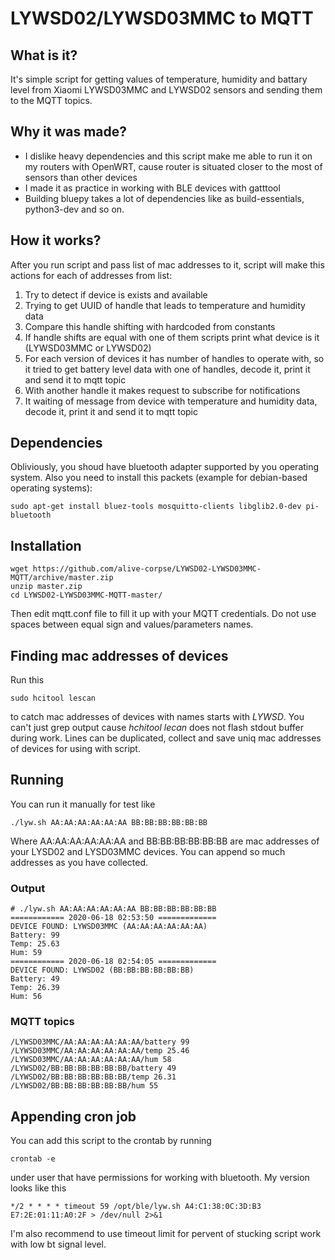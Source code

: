 # LYWSD02/LYWSD03MMC to MQTT

## What is it?

It's simple script for getting values of temperature, humidity and battary level from Xiaomi LYWSD03MMC and LYWSD02 sensors and sending them to the MQTT topics.

## Why it was made?

* I dislike heavy dependencies and this script make me able to run it on my routers with OpenWRT, cause router is situated closer to the most of sensors than other devices
* I made it as practice in working with BLE devices with gatttool
* Building bluepy takes a lot of dependencies like as build-essentials, python3-dev and so on.

## How it works?

After you run script and pass list of mac addresses to it, script will make this actions for each of addresses from list:
1. Try to detect if device is exists and available
2. Trying to get UUID of handle that leads to temperature and humidity data
3. Compare this handle shifting with hardcoded from constants
4. If handle shifts are equal with one of them scripts print what device is it (LYWSD03MMC or LYWSD02)
5. For each version of devices it has number of handles to operate with, so it tried to get battery level data with one of handles, decode it, print it and send it to mqtt topic
6. With another handle it makes request to subscribe for notifications
7. It waiting of message from device with temperature and humidity data, decode it, print it and send it to mqtt topic

## Dependencies

Obliviously, you shoud have bluetooth adapter supported by you operating system. Also you need to install this packets (example for debian-based operating systems):
```
sudo apt-get install bluez-tools mosquitto-clients libglib2.0-dev pi-bluetooth
```

## Installation
```
wget https://github.com/alive-corpse/LYWSD02-LYWSD03MMC-MQTT/archive/master.zip
unzip master.zip
cd LYWSD02-LYWSD03MMC-MQTT-master/
```
Then edit mqtt.conf file to fill it up with your MQTT credentials. Do not use spaces between equal sign and values/parameters names.

## Finding mac addresses of devices

Run this
```
sudo hcitool lescan
```
to catch mac addresses of devices with names starts with _LYWSD_. You can't just grep output cause *hchitool lecan* does not flash stdout buffer during work. Lines can be duplicated, collect and save uniq mac addresses of devices for using with script.

## Running

You can run it manually for test like 
```
./lyw.sh AA:AA:AA:AA:AA:AA BB:BB:BB:BB:BB:BB
``` 
Where AA:AA:AA:AA:AA:AA and BB:BB:BB:BB:BB:BB are mac addresses of your LYSD02 and LYSD03MMC devices. You can append so much addresses as you have collected.

### Output
```
# ./lyw.sh AA:AA:AA:AA:AA:AA BB:BB:BB:BB:BB:BB
============ 2020-06-18 02:53:50 =============
DEVICE FOUND: LYWSD03MMC (AA:AA:AA:AA:AA:AA)
Battery: 99
Temp: 25.63
Hum: 59
============ 2020-06-18 02:54:05 =============
DEVICE FOUND: LYWSD02 (BB:BB:BB:BB:BB:BB)
Battery: 49
Temp: 26.39
Hum: 56
```
### MQTT topics 
```
/LYWSD03MMC/AA:AA:AA:AA:AA:AA/battery 99
/LYWSD03MMC/AA:AA:AA:AA:AA:AA/temp 25.46
/LYWSD03MMC/AA:AA:AA:AA:AA:AA/hum 58
/LYWSD02/BB:BB:BB:BB:BB:BB/battery 49
/LYWSD02/BB:BB:BB:BB:BB:BB/temp 26.31
/LYWSD02/BB:BB:BB:BB:BB:BB/hum 55
```

## Appending cron job
You can add this script to the crontab by running
```
crontab -e
```
under user that have permissions for working with bluetooth. My version looks like this
```
*/2 * * * * timeout 59 /opt/ble/lyw.sh A4:C1:38:0C:3D:B3 E7:2E:01:11:A0:2F > /dev/null 2>&1
```
I'm also recommend to use timeout limit for pervent of stucking script work with low bt signal level.
